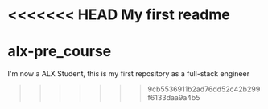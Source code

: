 <<<<<<< HEAD
My first readme
=======
# alx-pre_course
I'm now a ALX Student, this is my first repository as a full-stack engineer
>>>>>>> 9cb5536911b2ad76dd52c42b299f6133daa9a4b5
